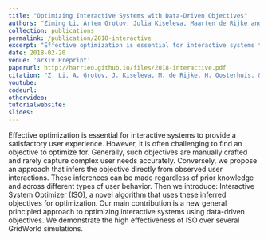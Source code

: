 ```yaml
---
title: "Optimizing Interactive Systems with Data-Driven Objectives"
authors: "Ziming Li, Artem Grotov, Julia Kiseleva, Maarten de Rijke and Harrie Oosterhuis"
collection: publications
permalink: /publication/2018-interactive
excerpt: "Effective optimization is essential for interactive systems to provide a satisfactory user experience. However, it is often challenging to find an objective to optimize for. Generally, such objectives are manually crafted and rarely capture complex user needs accurately. Conversely, we propose an approach that infers the objective directly from observed user interactions."
date: 2018-02-20
venue: 'arXiv Preprint'
paperurl: http://harrieo.github.io/files/2018-interactive.pdf
citation: "Z. Li, A. Grotov, J. Kiseleva, M. de Rijke, H. Oosterhuis. &quot;Optimizing Interactive Systems with Data-Driven Objectives.&quot; In <i>arXiv preprint</i>. 2018."
youtube: 
codeurl: 
othervideo:
tutorialwebsite:
slides:
---
```


Effective optimization is essential for interactive systems to provide a satisfactory user experience. However, it is often challenging to find an objective to optimize for. Generally, such objectives are manually crafted and rarely capture complex user needs accurately. Conversely, we propose an approach that infers the objective directly from observed user interactions. These inferences can be made regardless of prior knowledge and across different types of user behavior. Then we introduce: Interactive System Optimizer (ISO), a novel algorithm that uses these inferred objectives for optimization. Our main contribution is a new general principled approach to optimizing interactive systems using data-driven objectives. We demonstrate the high effectiveness of ISO over several GridWorld simulations.